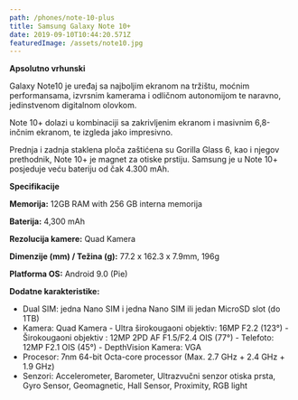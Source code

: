 ```yaml
---
path: /phones/note-10-plus
title: Samsung Galaxy Note 10+
date: 2019-09-10T10:44:20.571Z
featuredImage: /assets/note10.jpg
---
```

**Apsolutno vrhunski**

Galaxy Note10 je uređaj sa najboljim ekranom na tržištu, moćnim performansama, izvrsnim kamerama i odličnom autonomijom te naravno, jedinstvenom digitalnom olovkom.

Note 10+ dolazi u kombinaciji sa zakrivljenim ekranom i masivnim 6,8-inčnim ekranom, te izgleda jako impresivno.

Prednja i zadnja staklena ploča zaštićena su Gorilla Glass 6, kao i njegov prethodnik, Note 10+ je magnet za otiske prstiju. Samsung je u Note 10+ posjeduje veću bateriju od čak 4.300 mAh.



**Specifikacije**

**Memorija:** 12GB RAM with 256 GB interna memorija

**Baterija:** 4,300 mAh

**Rezolucija kamere:** Quad Kamera

**Dimenzije (mm) / Težina (g):** 77.2 x 162.3 x 7.9mm, 196g

**Platforma OS:** Android 9.0 (Pie)

**Dodatne karakteristike:**

* Dual SIM: jedna Nano SIM i jedna Nano SIM ili jedan MicroSD slot (do 1TB)
* Kamera: Quad Kamera - Ultra širokougaoni objektiv: 16MP F2.2 (123°) - Širokougaoni objektiv : 12MP 2PD AF F1.5/F2.4 OIS (77°) - Telefoto: 12MP F2.1 OIS (45°) - DepthVision Kamera: VGA
* Procesor: 7nm 64-bit Octa-core processor (Max. 2.7 GHz + 2.4 GHz + 1.9 GHz)
* Senzori: Accelerometer, Barometer, Ultrazvučni senzor otiska prsta, Gyro Sensor, Geomagnetic, Hall Sensor, Proximity, RGB light
